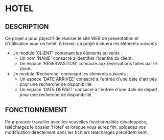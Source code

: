 # HOTEL

## DESCRIPTION

Ce projet a pour pbjectif de réaliser le site WEB de présentation et d'utilisation pour un hotel.
A terme, ca projet incluera les éléments suivants :

- Un module 'CLIENT' contenant les éléments suivants :
  - Un nom 'NAME' consacré à identifier l'identité du client.
  - Un espace 'RESERVASTION' consacré aux réservations faites par le client.
- Un module 'Recherche' contenant les éléments suivants :
  - Un espace 'DATE ARRIVEE' consacré à l'entrée d'une date d'arrivée pour une recherche de disponibilité.
  - Un espace 'DATE DEPART' consacré à l'entrée d'une date de départ pour une recherche de disponibilité.

## FONCTIONNEMENT

Pour pouvoir travailler avec les nouvelles fonctionnalités développées, téléchargez le dossier 'Hotel' et lorsque vous aurez fini, uploadez vos modification directement dans les fichiers téléchargés précédemment.
